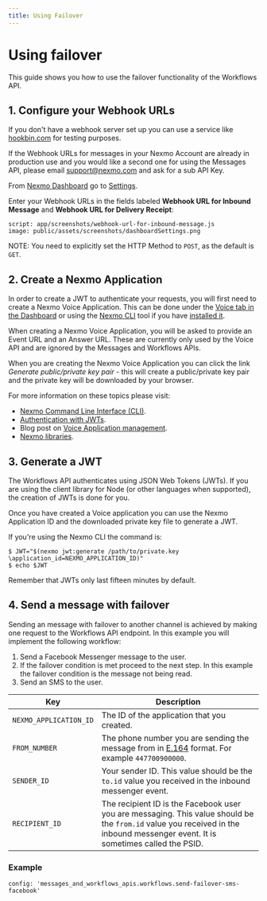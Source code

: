 ```yaml
---
title: Using Failover
---
```


# Using failover

This guide shows you how to use the failover functionality of the Workflows API.

## 1. Configure your Webhook URLs

If you don't have a webhook server set up you can use a service like [hookbin.com](https://hookbin.com/) for testing purposes.

If the Webhook URLs for messages in your Nexmo Account are already in production use and you would like a second one for using the Messages API, please email [support@nexmo.com](mailto:support@nexmo.com) and ask for a sub API Key.

From [Nexmo Dashboard](https://dashboard.nexmo.com) go to [Settings](https://dashboard.nexmo.com/settings).

Enter your Webhook URLs in the fields labeled **Webhook URL for Inbound Message** and **Webhook URL for Delivery Receipt**:

```screenshot
script: app/screenshots/webhook-url-for-inbound-message.js
image: public/assets/screenshots/dashboardSettings.png
```

NOTE: You need to explicitly set the HTTP Method to `POST`, as the default is `GET`.

## 2. Create a Nexmo Application

In order to create a JWT to authenticate your requests, you will first need to create a Nexmo Voice Application. This can be done under the [Voice tab in the Dashboard](https://dashboard.nexmo.com/voice/create-application) or using the [Nexmo CLI](https://github.com/Nexmo/nexmo-cli) tool if you have [installed it](https://github.com/Nexmo/nexmo-cli).

When creating a Nexmo Voice Application, you will be asked to provide an Event URL and an Answer URL. These are currently only used by the Voice API and are ignored by the Messages and Workflows APIs.

When you are creating the Nexmo Voice Application you can click the link _Generate public/private key pair_ - this will create a public/private key pair and the private key will be downloaded by your browser.

For more information on these topics please visit:

* [Nexmo Command Line Interface (CLI)](https://github.com/Nexmo/nexmo-cli).
* [Authentication with JWTs](/concepts/guides/authentication#json-web-tokens-jwt).
* Blog post on [Voice Application management](https://www.nexmo.com/blog/2017/06/29/voice-application-management-easier/).
* [Nexmo libraries](https://developer.nexmo.com/tools).

## 3. Generate a JWT

The Workflows API authenticates using JSON Web Tokens (JWTs). If you are using the client library for Node (or other languages when supported), the creation of JWTs is done for you.

Once you have created a Voice application you can use the Nexmo Application ID and the downloaded private key file to generate a JWT.

If you're using the Nexmo CLI the command is:

``` curl
$ JWT="$(nexmo jwt:generate /path/to/private.key \application_id=NEXMO_APPLICATION_ID)"
$ echo $JWT
```

Remember that JWTs only last fifteen minutes by default.

## 4. Send a message with failover

Sending an message with failover to another channel is achieved by making one request to the Workflows API endpoint. In this example you will implement the following workflow:

1. Send a Facebook Messenger message to the user.
2. If the failover condition is met proceed to the next step. In this example the failover condition is the message not being read.
3. Send an SMS to the user.

Key | Description
-- | --
`NEXMO_APPLICATION_ID` | The ID of the application that you created.
`FROM_NUMBER` | The phone number you are sending the message from in [E.164](https://en.wikipedia.org/wiki/E.164) format. For example `447700900000`.
`SENDER_ID` | Your sender ID. This value should be the `to.id` value you received in the inbound messenger event.
`RECIPIENT_ID` | The recipient ID is the Facebook user you are messaging. This value should be the `from.id` value you received in the inbound messenger event. It is sometimes called the PSID.

### Example

```tabbed_examples
config: 'messages_and_workflows_apis.workflows.send-failover-sms-facebook'
```
